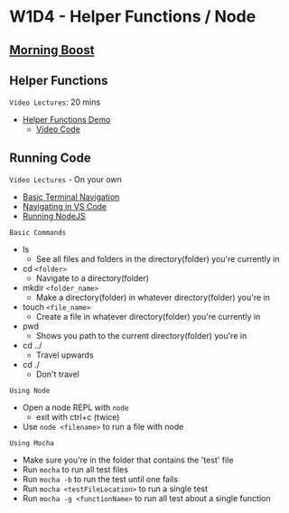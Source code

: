 # W1D4 - Helper Functions / Node

## [Morning Boost]

## Helper Functions

`Video Lectures`: 20 mins

- [Helper Functions Demo]
  - [Video Code](./code-it-out/helperFunction.js)

## Running Code

`Video Lectures` - On your own

- [Basic Terminal Navigation]
- [Navigating in VS Code]
- [Running NodeJS]

`Basic Commands`

- ls
  - See all files and folders in the directory(folder) you're currently in
- cd `<folder>`
  - Navigate to a directory(folder)
- mkdir `<folder_name>`
  - Make a directory(folder) in whatever directory(folder) you're in
- touch `<file_name>`
  - Create a file in whatever directory(folder) you're currently in
- pwd
  - Shows you path to the current directory(folder) you're in
- cd ../
  - Travel upwards
- cd ./
  - Don't travel

`Using Node`

- Open a node REPL with `node`
  - exit with ctrl+c (twice)
- Use `node <filename>` to run a file with node

`Using Mocha`

- Make sure you're in the folder that contains the 'test' file
- Run `mocha` to run all test files
- Run `mocha -b` to run the test until one fails
- Run `mocha <testFileLocation>` to run a single test
- Run `mocha -g <functionName>` to run all test about a single function

[Morning Boost]: https://open.appacademy.io/learn/js-py---aug-2022-cohort-1-online/week-1---intro-to-javascript/thursday-morning-boost
[Helper Functions Demo]: https://open.appacademy.io/learn/js-py---aug-2022-cohort-1-online/week-1---intro-to-javascript/helper-functions-demo
[Basic Terminal Navigation]: https://open.appacademy.io/learn/js-py---aug-2022-cohort-1-online/week-2---intro-to-javascript/basic-terminal-navigation
[Navigating in VS Code]: https://open.appacademy.io/learn/js-py---aug-2022-cohort-1-online/week-2---intro-to-javascript/navigating-in-vs-code
[Running NodeJS]: https://open.appacademy.io/learn/js-py---aug-2022-cohort-1-online/week-2---intro-to-javascript/running-nodejs
